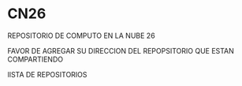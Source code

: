 # CN26
REPOSITORIO DE COMPUTO EN LA NUBE 26

FAVOR DE AGREGAR SU DIRECCION DEL REPOPSITORIO QUE ESTAN COMPARTIENDO

lISTA DE REPOSITORIOS
